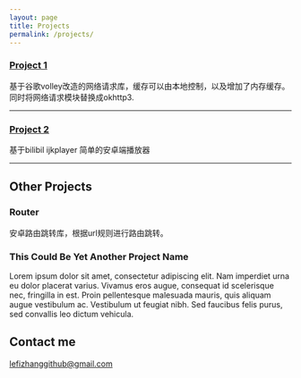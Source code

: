 ```yaml
---
layout: page
title: Projects
permalink: /projects/
---
```


### [Project 1](https://github.com/leifzhang/Volley-Okhttp-Rebulid)
基于谷歌volley改造的网络请求库，缓存可以由本地控制，以及增加了内存缓存。同时将网络请求模块替换成okhttp3.

***

### [Project 2](https://github.com/Leifzhang/ijkplayer)
基于bilibil ijkplayer 简单的安卓端播放器

***

## Other Projects

### Router

安卓路由跳转库，根据url规则进行路由跳转。

### This Could Be Yet Another Project Name

   Lorem ipsum dolor sit amet, consectetur adipiscing elit. Nam imperdiet urna eu dolor placerat varius. Vivamus eros augue, consequat id scelerisque nec, fringilla in est. Proin pellentesque malesuada mauris, quis aliquam augue vestibulum ac. Vestibulum ut feugiat nibh. Sed faucibus felis purus, sed convallis leo dictum vehicula.


## Contact me

[lefizhanggithub@gmail.com](lefizhanggithub@gmail.com)
